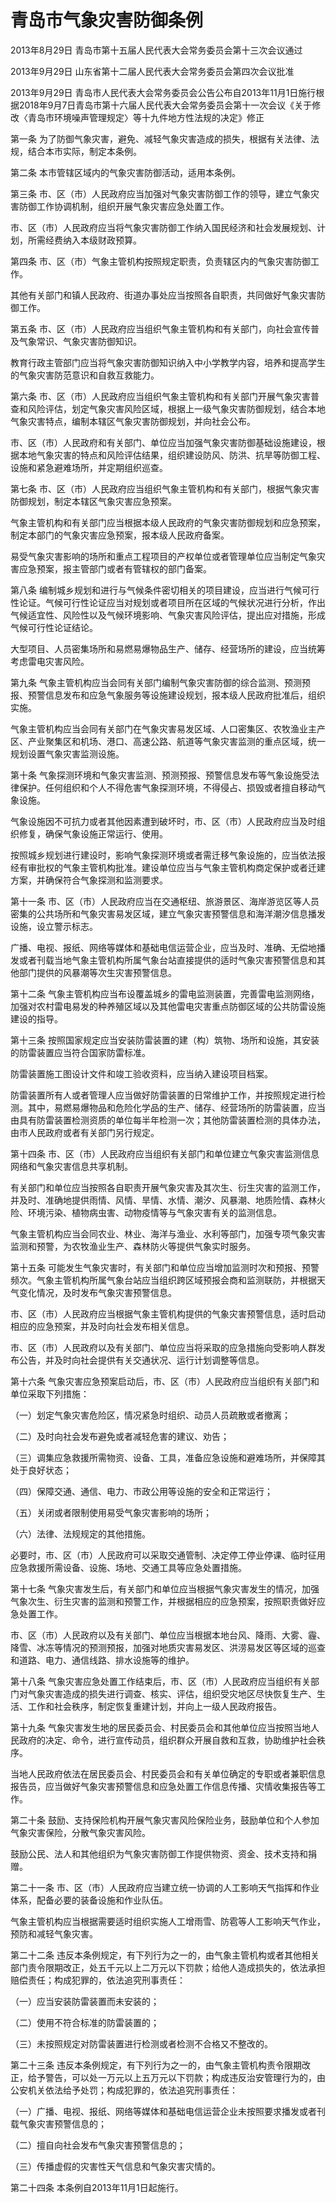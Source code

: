 # 青岛市气象灾害防御条例

2013年8月29日 青岛市第十五届人民代表大会常务委员会第十三次会议通过

2013年9月29日 山东省第十二届人民代表大会常务委员会第四次会议批准

2013年9月29日 青岛市人民代表大会常务委员会公告公布自2013年11月1日施行根据2018年9月7日青岛市第十六届人民代表大会常务委员会第十一次会议《关于修改〈青岛市环境噪声管理规定〉等十九件地方性法规的决定》修正



第一条 为了防御气象灾害，避免、减轻气象灾害造成的损失，根据有关法律、法规，结合本市实际，制定本条例。

第二条 本市管辖区域内的气象灾害防御活动，适用本条例。

第三条 市、区（市）人民政府应当加强对气象灾害防御工作的领导，建立气象灾害防御工作协调机制，组织开展气象灾害应急处置工作。

市、区（市）人民政府应当将气象灾害防御工作纳入国民经济和社会发展规划、计划，所需经费纳入本级财政预算。

第四条 市、区（市）气象主管机构按照规定职责，负责辖区内的气象灾害防御工作。

其他有关部门和镇人民政府、街道办事处应当按照各自职责，共同做好气象灾害防御工作。

第五条 市、区（市）人民政府应当组织气象主管机构和有关部门，向社会宣传普及气象常识、气象灾害防御知识。

教育行政主管部门应当将气象灾害防御知识纳入中小学教学内容，培养和提高学生的气象灾害防范意识和自救互救能力。

第六条 市、区（市）人民政府应当组织气象主管机构和有关部门开展气象灾害普查和风险评估，划定气象灾害风险区域，根据上一级气象灾害防御规划，结合本地气象灾害特点，编制本辖区气象灾害防御规划，并向社会公布。

市、区（市）人民政府和有关部门、单位应当加强气象灾害防御基础设施建设，根据本地气象灾害的特点和风险评估结果，组织建设防风、防洪、抗旱等防御工程、设施和紧急避难场所，并定期组织巡查。

第七条 市、区（市）人民政府应当组织气象主管机构和有关部门，根据气象灾害防御规划，制定本辖区气象灾害应急预案。

气象主管机构和有关部门应当根据本级人民政府的气象灾害防御规划和应急预案，制定本部门的气象灾害应急预案，报本级人民政府备案。

易受气象灾害影响的场所和重点工程项目的产权单位或者管理单位应当制定气象灾害应急预案，报主管部门或者有管辖权的部门备案。

第八条 编制城乡规划和进行与气候条件密切相关的项目建设，应当进行气候可行性论证。气候可行性论证应当对规划或者项目所在区域的气候状况进行分析，作出气候适宜性、风险性以及气候环境影响、气象灾害风险评估，提出应对措施，形成气候可行性论证结论。

大型项目、人员密集场所和易燃易爆物品生产、储存、经营场所的建设，应当统筹考虑雷电灾害风险。

第九条 气象主管机构应当会同有关部门编制气象灾害防御的综合监测、预测预报、预警信息发布和应急气象服务等设施建设规划，报本级人民政府批准后，组织实施。

气象主管机构应当会同有关部门在气象灾害易发区域、人口密集区、农牧渔业主产区、产业聚集区和机场、港口、高速公路、航道等气象灾害监测的重点区域，统一规划设置气象灾害监测设施。

第十条 气象探测环境和气象灾害监测、预测预报、预警信息发布等气象设施受法律保护。任何组织和个人不得危害气象探测环境，不得侵占、损毁或者擅自移动气象设施。

气象设施因不可抗力或者其他因素遭到破坏时，市、区（市）人民政府应当及时组织修复，确保气象设施正常运行、使用。

按照城乡规划进行建设时，影响气象探测环境或者需迁移气象设施的，应当依法报经有审批权的气象主管机构批准。建设单位应当与气象主管机构商定保护或者迁建方案，并确保符合气象探测和监测要求。

第十一条 市、区（市）人民政府应当在交通枢纽、旅游景区、海岸游览区等人员密集的公共场所和气象灾害易发区域，建立气象灾害预警信息和海洋潮汐信息播发设施，设立警示标志。

广播、电视、报纸、网络等媒体和基础电信运营企业，应当及时、准确、无偿地播发或者刊载当地气象主管机构所属气象台站直接提供的适时气象灾害预警信息和其他部门提供的风暴潮等次生灾害预警信息。

第十二条 气象主管机构应当布设覆盖城乡的雷电监测装置，完善雷电监测网络，加强对农村雷电易发的种养殖区域以及其他雷电灾害重点防御区域的公共防雷设施建设的指导。

第十三条 按照国家规定应当安装防雷装置的建（构）筑物、场所和设施，其安装的防雷装置应当符合国家防雷标准。

防雷装置施工图设计文件和竣工验收资料，应当纳入建设项目档案。

防雷装置所有人或者管理人应当做好防雷装置的日常维护工作，并按照规定进行检测。其中，易燃易爆物品和危险化学品的生产、储存、经营场所的防雷装置，应当由具有防雷装置检测资质的单位每半年检测一次；其他防雷装置检测的具体办法，由市人民政府或者有关部门另行规定。

第十四条 市、区（市）人民政府应当组织有关部门和单位建立气象灾害监测信息网络和气象灾害信息共享机制。

有关部门和单位应当按照各自职责开展气象灾害及其次生、衍生灾害的监测工作，并及时、准确地提供雨情、风情、旱情、水情、潮汐、风暴潮、地质险情、森林火险、环境污染、植物病虫害、动物疫情等与气象灾害有关的监测信息。

气象主管机构应当会同农业、林业、海洋与渔业、水利等部门，加强专项气象灾害监测和预警，为农牧渔业生产、森林防火等提供气象实时服务。

第十五条 可能发生气象灾害时，有关部门和单位应当增加监测时次和预报、预警频次。气象主管机构所属气象台站应当组织跨区域预报会商和监测联防，并根据天气变化情况，及时发布气象灾害预警信息。

市、区（市）人民政府应当根据气象主管机构提供的气象灾害预警信息，适时启动相应的应急预案，并及时向社会发布相关信息。

市、区（市）人民政府以及有关部门、单位应当将采取的应急措施向受影响人群发布公告，并及时向社会提供有关交通状况、运行计划调整等信息。

第十六条 气象灾害应急预案启动后，市、区（市）人民政府应当组织有关部门和单位采取下列措施：

（一）划定气象灾害危险区，情况紧急时组织、动员人员疏散或者撤离；

（二）及时向社会发布避免或者减轻危害的建议、劝告；

（三）调集应急救援所需物资、设备、工具，准备应急设施和避难场所，并保障其处于良好状态；

（四）保障交通、通信、电力、市政公用等设施的安全和正常运行；

（五）关闭或者限制使用易受气象灾害影响的场所；

（六）法律、法规规定的其他措施。

必要时，市、区（市）人民政府可以采取交通管制、决定停工停业停课、临时征用应急救援所需设备、设施、场地、交通工具等应急处置措施。

第十七条 气象灾害发生后，有关部门和单位应当根据气象灾害发生的情况，加强气象次生、衍生灾害的监测和预警工作，并根据相应的应急预案，按照职责做好应急处置工作。

市、区（市）人民政府以及有关部门、单位应当根据本地台风、降雨、大雾、霾、降雪、冰冻等情况的预测预报，加强对地质灾害易发区、洪涝易发区等区域的巡查和道路、电力、通信线路、排水设施等的维护。

第十八条 气象灾害应急处置工作结束后，市、区（市）人民政府应当组织有关部门对气象灾害造成的损失进行调查、核实、评估，组织受灾地区尽快恢复生产、生活、工作和社会秩序，制定恢复重建计划，并向上一级人民政府报告。

第十九条 气象灾害发生地的居民委员会、村民委员会和其他单位应当按照当地人民政府的决定、命令，进行宣传动员，组织群众开展自救和互救，协助维护社会秩序。

当地人民政府依法在居民委员会、村民委员会和有关单位确定的专职或者兼职信息报告员，应当做好气象灾害预警信息和应急处置工作信息传播、灾情收集报告等工作。

第二十条 鼓励、支持保险机构开展气象灾害风险保险业务，鼓励单位和个人参加气象灾害保险，分散气象灾害风险。

鼓励公民、法人和其他组织为气象灾害防御工作提供物资、资金、技术支持和捐赠。

第二十一条 市、区（市）人民政府应当建立统一协调的人工影响天气指挥和作业体系，配备必要的装备设施和作业队伍。

气象主管机构应当根据需要适时组织实施人工增雨雪、防雹等人工影响天气作业，预防和减轻气象灾害。

第二十二条 违反本条例规定，有下列行为之一的，由气象主管机构或者其他相关部门责令限期改正，处五千元以上二万元以下罚款；给他人造成损失的，依法承担赔偿责任；构成犯罪的，依法追究刑事责任：

（一）应当安装防雷装置而未安装的；

（二）使用不符合标准的防雷装置的；

（三）未按照规定对防雷装置进行检测或者检测不合格又不整改的。

第二十三条 违反本条例规定，有下列行为之一的，由气象主管机构责令限期改正，给予警告，可以处一万元以上五万元以下罚款；构成违反治安管理行为的，由公安机关依法给予处罚；构成犯罪的，依法追究刑事责任：

（一）广播、电视、报纸、网络等媒体和基础电信运营企业未按照要求播发或者刊载气象灾害预警信息的；

（二）擅自向社会发布气象灾害预警信息的；

（三）传播虚假的灾害性天气信息和气象灾害灾情的。

第二十四条 本条例自2013年11月1日起施行。